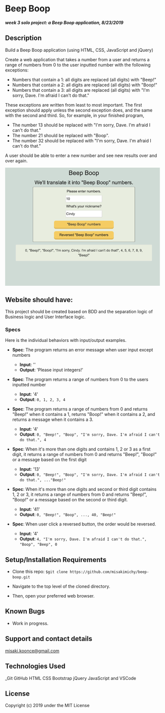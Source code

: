 # Beep Boop

#### _week 3 solo project: a Beep Boop application, 8/23/2019_

## Description
Build a Beep Boop application (using HTML, CSS, JavaScript and jQuery)

Create a web application that takes a number from a user and returns a range of numbers from 0 to the user inputted number with the following exceptions:

* Numbers that contain a 1: all digits are replaced (all digits) with "Beep!"
* Numbers that contain a 2: all digits are replaced (all digits) with "Boop!"
* Numbers that contain a 3: all digits are replaced (all digits) with "I'm sorry, Dave. I'm afraid I can't do that."

These exceptions are written from least to most important. The first exception should apply unless the second exception does, and the same with the second and third. So, for example, in your finished program,

* The number 13 should be replaced with "I'm sorry, Dave. I'm afraid I can't do that."
* The number 21 should be replaced with "Boop".
* The number 32 should be replaced with "I'm sorry, Dave. I'm afraid I can't do that."

A user should be able to enter a new number and see new results over and over again.

![screenshot of Beep Boop](img/screenshot.png)

## Website should have:
This project should be created based on BDD and the separation logic of Business logic and User Interface logic.

### Specs

Here is the individual behaviors with input/output examples.

- **Spec**: The program returns an error message when user input except numbers
    - **Input**: ''
    - **Output**: 'Please input integers!'

- **Spec**: The program returns a range of numbers from 0 to the users inputted number
    - **Input**: '4'
    - **Output**: `0, 1, 2, 3, 4`

- **Spec**: The program returns a range of numbers from 0 and returns "Beep!" when it contains a 1, returns "Boop!" when it contains a 2, and returns a message when it contains a 3.
    - **Input**: '4'
    - **Output**: `0, "Beep!", "Boop", "I'm sorry, Dave. I'm afraid I can't do that.", 4`

- **Spec**: When it's more than one digits and contains 1, 2 or 3 as a first digit, it returns a range of numbers from 0 and returns "Beep!", "Boop!" or a message based on the first digit
    - **Input**: '13'
    - **Output**: `0, "Beep!", "Boop", "I'm sorry, Dave. I'm afraid I can't do that.", ..."Beep!"`

- **Spec**: When it's more than one digits and second or third digit contains 1, 2 or 3, it returns a range of numbers from 0 and returns "Beep!", "Boop!" or a message based on the second or third digit.
    - **Input**: '41'
    - **Output**: `0, "Beep!", "Boop", ..., 40, "Beep!"`

- **Spec**: When user click a reversed button, the order would be reversed.
    - **Input**: '4'
    - **Output**: `4, "I'm sorry, Dave. I'm afraid I can't do that.", "Boop", "Beep", 0`


## Setup/Installation Requirements
* Clone this repo:
`$git clone https://github.com/misakimichy/beep-boop.git`

* Navigate to the top level of the cloned directory.
* Then, open your preferred web browser.

## Known Bugs
* Work in progress.

## Support and contact details
 misaki.koonce@gmail.com

## Technologies Used
_Git GitHub  HTML CSS Bootstrap jQuery JavaScript and VSCode 


## License
Copyright (c) 2019 under the MIT License
